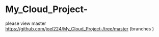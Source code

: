 # My_Cloud_Project-

please view master 
https://github.com/joel224/My_Cloud_Project-/tree/master
(branches )
